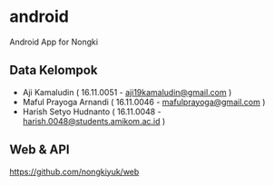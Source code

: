 # android
Android App for Nongki

## Data Kelompok
- Aji Kamaludin ( 16.11.0051 - aji19kamaludin@gmail.com )
- Maful Prayoga Arnandi ( 16.11.0046 - mafulprayoga@gmail.com )
- Harish Setyo Hudnanto (  16.11.0048 - harish.0048@students.amikom.ac.id )

## Web & API
https://github.com/nongkiyuk/web

